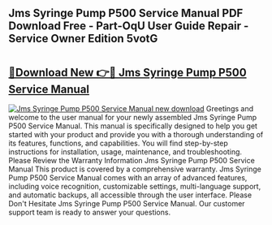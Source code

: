 ## Jms Syringe Pump P500 Service Manual PDF Download Free - Part-OqU User Guide Repair - Service Owner Edition 5votG

# <h2><a href="http://bc71623.oget.top/?id=Jms+Syringe+Pump+P500+Service+Manual">🔗Download New 👉🔴 Jms Syringe Pump P500 Service Manual</a></h2>

[![Jms Syringe Pump P500 Service Manual new download](https://i.imgur.com/5g1atiW.png)](http://bc71623.oget.top/?id=Jms+Syringe+Pump+P500+Service+Manual)
Greetings and welcome to the user manual for your newly assembled Jms Syringe Pump P500 Service Manual. This manual is specifically designed to help you get started with your product and provide you with a thorough understanding of its features, functions, and capabilities. You will find step-by-step instructions for installation, usage, maintenance, and troubleshooting. Please Review the Warranty Information Jms Syringe Pump P500 Service Manual This product is covered by a comprehensive warranty. Jms Syringe Pump P500 Service Manual comes with an array of advanced features, including voice recognition, customizable settings, multi-language support, and automatic backups, all accessible through the user interface. Please Don't Hesitate Jms Syringe Pump P500 Service Manual. Our customer support team is ready to answer your questions.

